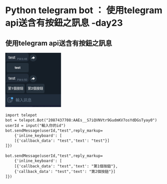 # Python telegram bot ： 使用telegram api送含有按鈕之訊息 -day23

## 使用telegram api送含有按鈕之訊息

![plot](./img/23/1.jpg)
	
	import telepot
	bot = telepot.Bot("2087437708:AAEs__S7iQVNVtr9GudmKV7osYdDGsTyay0")
	userId = input("輸入你的id")
	bot.sendMessage(userId,"test",reply_markup=
		{'inline_keyboard': [
		[{'callback_data': "test",'text': "test"}]
	]})

	bot.sendMessage(userId,"test",reply_markup=
		{'inline_keyboard': [
		[{'callback_data': "test",'text': "第1個按鈕"},
		{'callback_data': "test",'text': "第2個按鈕"}]
	]})
